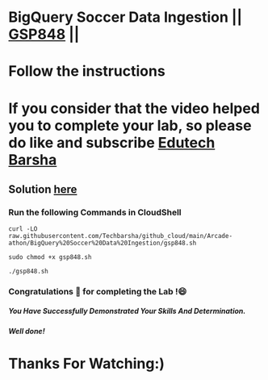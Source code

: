 # BigQuery Soccer Data Ingestion || [GSP848](https://www.cloudskillsboost.google/focuses/23114?parent=catalog) ||
# Follow the instructions

# If you consider that the video helped you to complete your lab, so please do like and subscribe [Edutech Barsha](https://www.youtube.com/@edutechbarsha)
## Solution [here](https://youtu.be/B_yaZVAnMSA)

### Run the following Commands in CloudShell
```
curl -LO raw.githubusercontent.com/Techbarsha/github_cloud/main/Arcade-athon/BigQuery%20Soccer%20Data%20Ingestion/gsp848.sh

sudo chmod +x gsp848.sh

./gsp848.sh
```


### Congratulations 🎉 for completing the Lab !😄

##### *You Have Successfully Demonstrated Your Skills And Determination.*

#### *Well done!*

# Thanks For Watching:)
